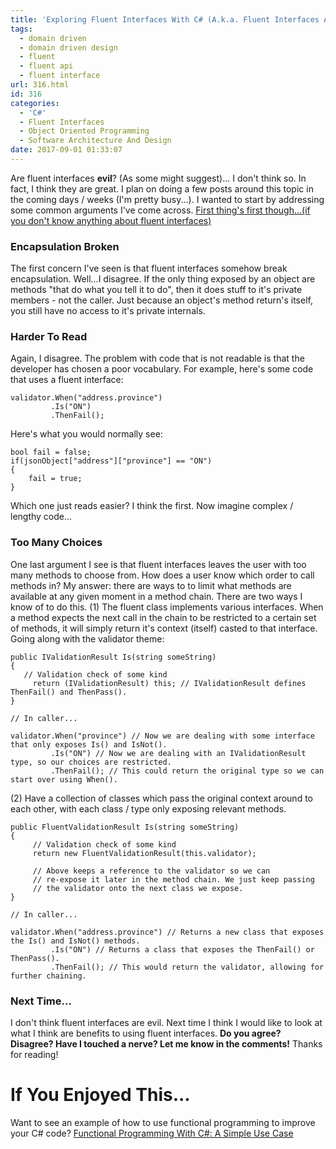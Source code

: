 ```yaml
---
title: 'Exploring Fluent Interfaces With C# (A.k.a. Fluent Interfaces Are Not Evil)'
tags:
  - domain driven
  - domain driven design
  - fluent
  - fluent api
  - fluent interface
url: 316.html
id: 316
categories:
  - 'C#'
  - Fluent Interfaces
  - Object Oriented Programming
  - Software Architecture And Design
date: 2017-09-01 01:33:07
---
```


Are fluent interfaces **evil**? (As some might suggest)... I don't think so. In fact, I think they are great. I plan on doing a few posts around this topic in the coming days / weeks (I'm pretty busy...). I wanted to start by addressing some common arguments I've come across. [First thing's first though...(if you don't know anything about fluent interfaces)](https://www.martinfowler.com/bliki/FluentInterface.html)

<!--more-->

### Encapsulation Broken

The first concern I've seen is that fluent interfaces somehow break encapsulation. Well...I disagree. If the only thing exposed by an object are methods "that do what you tell it to do", then it does stuff to it's private members - not the caller. Just because an object's method return's itself, you still have no access to it's private internals.

### Harder To Read

Again, I disagree. The problem with code that is not readable is that the developer has chosen a poor vocabulary. For example, here's some code that uses a fluent interface:

    validator.When("address.province")
             .Is("ON")
             .ThenFail();
    

Here's what you would normally see:

    bool fail = false;
    if(jsonObject["address"]["province"] == "ON")
    {
        fail = true;
    }
    

Which one just reads easier? I think the first. Now imagine complex / lengthy code...

### Too Many Choices

One last argument I see is that fluent interfaces leaves the user with too many methods to choose from. How does a user know which order to call methods in? My answer: there are ways to to limit what methods are available at any given moment in a method chain. There are two ways I know of to do this. (1) The fluent class implements various interfaces. When a method expects the next call in the chain to be restricted to a certain set of methods, it will simply return it's context (itself) casted to that interface. Going along with the validator theme:

    public IValidationResult Is(string someString) 
    {
       // Validation check of some kind
         return (IValidationResult) this; // IValidationResult defines ThenFail() and ThenPass().
    }
    
    // In caller...
    
    validator.When("province") // Now we are dealing with some interface that only exposes Is() and IsNot().
             .Is("ON") // Now we are dealing with an IValidationResult type, so our choices are restricted.
             .ThenFail(); // This could return the original type so we can start over using When().
    

(2) Have a collection of classes which pass the original context around to each other, with each class / type only exposing relevant methods.

    public FluentValidationResult Is(string someString)
    {
         // Validation check of some kind
         return new FluentValidationResult(this.validator); 
    
         // Above keeps a reference to the validator so we can 
         // re-expose it later in the method chain. We just keep passing
         // the validator onto the next class we expose.
    } 
    
    // In caller...
    
    validator.When("address.province") // Returns a new class that exposes the Is() and IsNot() methods.
             .Is("ON") // Returns a class that exposes the ThenFail() or ThenPass().
             .ThenFail(); // This would return the validator, allowing for further chaining.
    

### Next Time...

I don't think fluent interfaces are evil. Next time I think I would like to look at what I think are benefits to using fluent interfaces. **Do you agree? Disagree? Have I touched a nerve? Let me know in the comments!** Thanks for reading!

If You Enjoyed This...
======================

Want to see an example of how to use functional programming to improve your C# code? [Functional Programming With C#: A Simple Use Case](https://www.blog.jamesmichaelhickey.com/csharp-functional-programming-a-simple-use-case/)